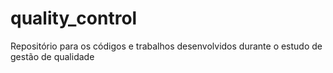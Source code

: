 # quality_control
Repositório para os códigos e trabalhos desenvolvidos durante o estudo de gestão de qualidade
